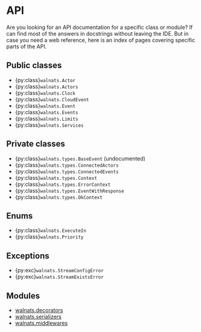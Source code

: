 # API

Are you looking for an API documentation for a specific class or module? If can find most of the answers in docstrings without leaving the IDE. But in case you need a web reference, here is an index of pages covering specific parts of the API.

## Public classes

+ {py:class}`walnats.Actor`
+ {py:class}`walnats.Actors`
+ {py:class}`walnats.Clock`
+ {py:class}`walnats.CloudEvent`
+ {py:class}`walnats.Event`
+ {py:class}`walnats.Events`
+ {py:class}`walnats.Limits`
+ {py:class}`walnats.Services`

## Private classes

+ {py:class}`walnats.types.BaseEvent` (undocumented)
+ {py:class}`walnats.types.ConnectedActors`
+ {py:class}`walnats.types.ConnectedEvents`
+ {py:class}`walnats.types.Context`
+ {py:class}`walnats.types.ErrorContext`
+ {py:class}`walnats.types.EventWithResponse`
+ {py:class}`walnats.types.OkContext`

## Enums

+ {py:class}`walnats.ExecuteIn`
+ {py:class}`walnats.Priority`

## Exceptions

+ {py:exc}`walnats.StreamConfigError`
+ {py:exc}`walnats.StreamExistsError`

## Modules

+ [walnats.decorators](./decorators)
+ [walnats.serializers](./serializers)
+ [walnats.middlewares](./middlewares)
